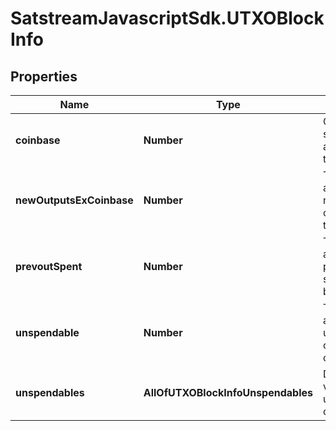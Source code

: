 # SatstreamJavascriptSdk.UTXOBlockInfo

## Properties
Name | Type | Description | Notes
------------ | ------------- | ------------- | -------------
**coinbase** | **Number** | Coinbase subsidy amount of this block | [optional] 
**newOutputsExCoinbase** | **Number** | Total amount of new outputs created by this block | [optional] 
**prevoutSpent** | **Number** | Total amount of all prevouts spent in this block | [optional] 
**unspendable** | **Number** | Total amount of unspendable outputs created | [optional] 
**unspendables** | **AllOfUTXOBlockInfoUnspendables** | Detailed view of unspendable categories | [optional] 
